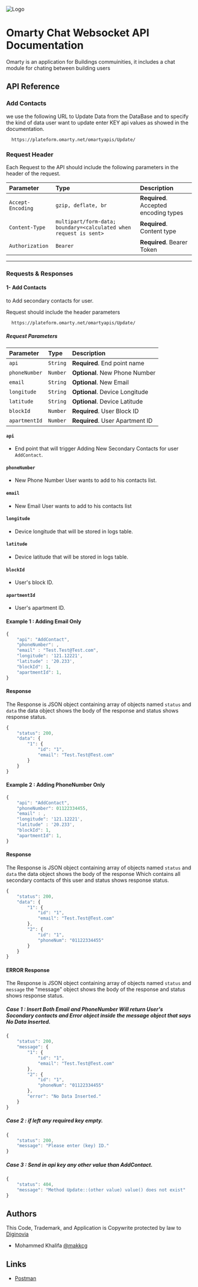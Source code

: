 

![Logo]([https://omarty.net/wp-content/uploads/2023/03/cropped-omarty_logo_80h.png](https://drive.google.com/file/d/1z_xTBMAlD-3KRg0wOlr_peJlrD81J1d4/view?usp=drive_link))


# Omarty Chat Websocket API Documentation

Omarty is an application for Buildings commuinities, it includes a chat module for chating between building users




## API Reference
### **Add Contacts**
we use the following URL to Update Data from the DataBase and to specify the kind of data user want to update enter KEY api values as showed in the documentation.
```http
  https://plateform.omarty.net/omartyapis/Update/
```

### **Request Header**
Each Request to the API should include the following parameters in the header of the request.

| Parameter | Type     | Description                |
| :-------- | :------- | :------------------------- |
| `Accept-Encoding` | `gzip, deflate, br` | **Required**. Accepted encoding types |
| `Content-Type` | `multipart/form-data; boundary=<calculated when request is sent>` | **Required**. Content type|
| `Authorization` | `Bearer` | **Required**. Bearer Token|

------------------------------
### **Requests & Responses**

#### **1- Add Contacts**
to Add secondary contacts for user.

Request should include the header parameters
```http
  https://plateform.omarty.net/omartyapis/Update/
```
##### **Request Parameters**

| Parameter | Type     | Description                       |
| :-------- | :------- | :-------------------------------- |
| `api` | `String` | **Required**. End point name|
| `phoneNumber` | `Number` | **Optional**. New Phone Number|
| `email` | `String` | **Optional**. New Email|
| `longitude` | `String` | **Optional**. Device Longitude|
| `latitude` | `String` | **Optional**. Device Latitude|
| `blockId` | `Number` | **Required**. User Block ID|
| `apartmentId` | `Number` | **Required**. User Apartment ID|


#### `api`

- End point that will trigger Adding New Secondary Contacts for user `AddContact`.

#### `phoneNumber`

- New Phone Number User wants to add to his contacts list.

#### `email`

- New Email User wants to add to his contacts list

#### `longitude`

- Device longitude that will be stored in logs table.

#### `latitude`

- Device latitude that will be stored in logs table.

#### `blockId`

- User's block ID.

#### `apartmentId`

- User's apartment ID.


#### Example 1 : Adding Email Only 

```javascript
{
	"api": "AddContact",
	"phoneNumber": ,
	"email" : "Test.Test@Test.com",
	"longitude": '121.12221',
	"latitude" : '20.233',
	"blockId": 1,
	"apartmentId": 1,
}
```

#### Response
The Response is JSON object containing array of objects named `status` and `data` the data object shows the body of the response and status shows response status.

```javascript
{
    "status": 200,
    "data": {
        "1": {
            "id": "1",
            "email": "Test.Test@Test.com"
        }
    }
}
```

#### Example 2 : Adding PhoneNumber Only 

```javascript
{
	"api": "AddContact",
	"phoneNumber": 01122334455,
	"email" : ,
	"longitude": '121.12221',
	"latitude" : '20.233',
	"blockId": 1,
	"apartmentId": 1,
}
```

#### Response
The Response is JSON object containing array of objects named `status` and `data` the data object shows the body of the response Which contains all secondary contacts of this user and status shows response status.

```javascript
{
    "status": 200,
    "data": {
        "1": {
            "id": "1",
            "email": "Test.Test@Test.com"
        },
        "2": {
            "id": "1",
            "phoneNum": "01122334455"
        }
    }
}
```


#### ERROR Response
The Response is JSON object containing array of objects named `status` and `message` the "message" object shows the body of the response and status shows response status.


##### Case 1 : Insert Both Email and PhoneNumber Will return User's Socondary contacts and Error object inside the message object that says No Data Inserted.
```javascript
{
    "status": 200,
    "message": {
        "1": {
            "id": "1",
            "email": "Test.Test@Test.com"
        },
        "2": {
            "id": "1",
            "phoneNum": "01122334455"
        },
        "error": "No Data Inserted."
    }
}
```


##### Case 2 : if left any required key empty.
```javascript
{
    "status": 200,
    "message": "Please enter (key) ID."
}
```

##### Case 3 : Send in api key any other value than AddContact.
```javascript
{
    "status": 404,
    "message": "Method Update::(other value) value() does not exist"
}
```

## Authors

This Code, Trademark, and Application is Copywrite protected by law to [Diginovia](https://diginovia.com/)
- Mohammed Khalifa [@makkcg](https://github.com/makkcg)

## Links

- [Postman](https://omarty.postman.co/workspace/Omarty-Workspace-VPS~7efc4af7-9f9e-48ce-a5b5-d127cfd455b1/overview)

